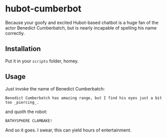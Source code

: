 hubot-cumberbot
==================

Because your goofy and excited Hubot-based chatbot is a huge fan of the actor Benedict Cumberbatch, but is nearly incapable of spelling his name correctly.

## Installation

Put it in your `scripts` folder, homey.

## Usage

Just invoke the name of Benedict Cumberbatch:

```
Benedict Cumberbatch has amazing range, but I find his eyes just a bit too _piercing_.
```

and quoth the robot:

```
BATHYSPHERE CLAMBAKE!
```

And so it goes. I swear, this can yield hours of entertainment.
